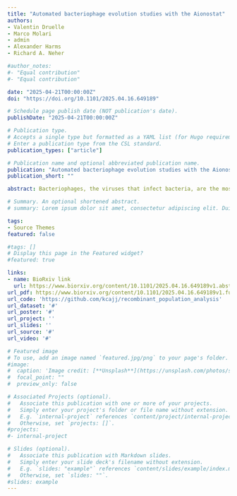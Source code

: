 ```yaml
---
title: "Automated bacteriophage evolution studies with the Aionostat"
authors:
- Valentin Druelle
- Marco Molari
- admin
- Alexander Harms
- Richard A. Neher

#author_notes:
#- "Equal contribution"
#- "Equal contribution"

date: "2025-04-21T00:00:00Z"
doi: "https://doi.org/10.1101/2025.04.16.649189"

# Schedule page publish date (NOT publication's date).
publishDate: "2025-04-21T00:00:00Z"

# Publication type.
# Accepts a single type but formatted as a YAML list (for Hugo requirements).
# Enter a publication type from the CSL standard.
publication_types: ["article"]

# Publication name and optional abbreviated publication name.
publication: "Automated bacteriophage evolution studies with the Aionostat"
publication_short: ""

abstract: Bacteriophages, the viruses that infect bacteria, are the most abundant and diverse biological entities on our planet. They play a critical role in shaping ecosystems and are increasingly recognized for their potential in treating bacterial infections. Yet, our comprehension of their biology and evolutionary dynamics is limited, largely because research has concentrated on a select few well-characterized phages or relies on broad metagenomic studies with limited follow-up analysis of individual phages. This knowledge gap hinders our capacity to exploit their therapeutic and ecological possibilities -- and while some studies have attempted to bridge it, such efforts typically require a lot of manual labor, highlighting the need for high-throughput, reproducible methods for in-depth study of phage evolution.To address this gap, we introduce the Aionostat, a novel automated continuous culture device designed to facilitate bacteriophage directed evolution experiments at scale. The Aionostat's potential is showcased through two example experiments. In the first, phages from the BASEL collection rapidly adapted to a challengingE. colistrain, acquiring mutations and deletions that improved their infectivity. In the second experiment, we evolved a mixture of these phages on the sameE.colistrain, leading to the emergence of recombinant phages with increased fitness. By automating these experiments, the Aionostat enables faster, more reproducible studies of phage evolution that would be impractical to perform by hand, thereby opening new avenues for investigating viral dynamics, engineering phage therapies, and studying evolutionary principles in broader biological contexts.

# Summary. An optional shortened abstract.
# summary: Lorem ipsum dolor sit amet, consectetur adipiscing elit. Duis posuere tellus ac convallis placerat. Proin tincidunt magna sed ex sollicitudin condimentum.

tags:
- Source Themes
featured: false

#tags: []
# Display this page in the Featured widget?
#featured: true

links:
- name: BioRxiv link
  url: https://www.biorxiv.org/content/10.1101/2025.04.16.649189v1.abstract
url_pdf: https://www.biorxiv.org/content/10.1101/2025.04.16.649189v1.full.pdf
url_code: 'https://github.com/kcajj/recombinant_population_analysis'
url_dataset: '#'
url_poster: '#'
url_project: ''
url_slides: ''
url_source: '#'
url_video: '#'

# Featured image
# To use, add an image named `featured.jpg/png` to your page's folder. 
#image:
#  caption: 'Image credit: [**Unsplash**](https://unsplash.com/photos/s9CC2SKySJM)'
#  focal_point: ""
#  preview_only: false

# Associated Projects (optional).
#   Associate this publication with one or more of your projects.
#   Simply enter your project's folder or file name without extension.
#   E.g. `internal-project` references `content/project/internal-project/index.md`.
#   Otherwise, set `projects: []`.
#projects:
#- internal-project

# Slides (optional).
#   Associate this publication with Markdown slides.
#   Simply enter your slide deck's filename without extension.
#   E.g. `slides: "example"` references `content/slides/example/index.md`.
#   Otherwise, set `slides: ""`.
#slides: example
---
```

<!---
{{% callout note %}}
Click the _Cite_ button above to demo the feature to enable visitors to import publication metadata into their reference management software.
{{% /callout %}}

{{% callout note %}}
Create your slides in Markdown - click the *Slides* button to check out the example.
{{% /callout %}}

Add the publication's **full text** or **supplementary notes** here. You can use rich formatting such as including [code, math, and images](https://docs.hugoblox.com/content/writing-markdown-latex/).
---!>